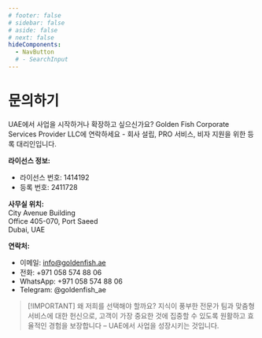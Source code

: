 ```yaml
---
# footer: false
# sidebar: false
# aside: false
# next: false
hideComponents:
  - NavButton
  # - SearchInput
---
```


<!-- <p>
  <img src="/img/Logo.avif" alt="로고" width="100" height="100" style="margin-left: 50%;">
</p> -->

# 문의하기

UAE에서 사업을 시작하거나 확장하고 싶으신가요? Golden Fish Corporate Services Provider LLC에 연락하세요 - 회사 설립, PRO 서비스, 비자 지원을 위한 등록 대리인입니다.

**라이선스 정보:**

- 라이선스 번호: 1414192
- 등록 번호: 2411728

**사무실 위치:**  
City Avenue Building  
Office 405-070, Port Saeed  
Dubai, UAE

**연락처:**

- 이메일: info@goldenfish.ae
- 전화: +971 058 574 88 06
- WhatsApp: +971 058 574 88 06
- Telegram: @goldenfish_ae

<!-- WhatsApp us at [+971 058 574 88 06](https://wa.me/message/KDLD4FZVW7EUC1)
Telegram us at [@goldenfish_ae](https://t.me/goldenfish_ae) -->

> [!IMPORTANT] 왜 저희를 선택해야 할까요?
> 지식이 풍부한 전문가 팀과 맞춤형 서비스에 대한 헌신으로, 고객이 가장 중요한 것에 집중할 수 있도록 원활하고 효율적인 경험을 보장합니다 – UAE에서 사업을 성장시키는 것입니다.

<ContactForm buttonText="전문가와 상담하기" />